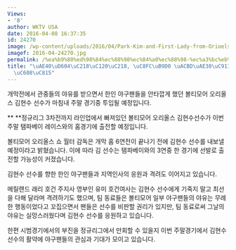 ```yaml
---
Views:
- '8'
author: WKTV USA
date: 2016-04-08 16:37:35
id: 24270
image: /wp-content/uploads/2016/04/Park-Kim-and-First-Lady-from-Orioels.jpg
imagef: 2016-04-24270.jpg
permalink: /%ea%b9%80%ed%98%84%ec%88%98%ec%84%a0%ec%88%98-%ec%a3%bc%eb%a7%90-%ea%b2%bd%ea%b8%b0%ec%a4%91-%ed%88%ac%ec%9e%85%ec%98%88%ec%a0%95/
title: "\uAE40\uD604\uC218\uC120\uC218, \uC8FC\uB9D0 \uACBD\uAE30\uC911 \uD22C\uC785\
  \uC608\uC815"
---
```


개막전에서 관중들의 야유를 받으면서 한인 야구팬들을 안타깝게 했던 볼티모어 오리올스 김현수 선수가 마침내 주말 경기중 투입될 예정입니다.

** **정규리그 3차전까지 라인업에서 빠져있던 볼티모어 오리올스 김현수선수가 이번주말 탬파베이 레이스와의 홈경기에 출전할 예정입니다.

볼티모어 오리올스 쇼 월터 감독은 개막 홈 6연전이 끝나기 전에 김현수 선수를 내보낼 예정이라고 밝혔습니다. 이에 따라 김 선수는 탬파베이와의 3연중 한 경기에 선발로 출전할 가능성이 커졌습니다.

김현수 선수를 향한 한인 야구팬들과 지역인사의 응원과 격려도 이어지고 있습니다.

메릴랜드 래리 호건 주지사 영부인 유미 호건여사는 김현수 선수에게 기죽지 말고 최선을 다해 달라며 격려하기도 했으며, 팀 동료들은 볼티모어 일부 야구팬들의 야유는 무례한 행동이었다고 꼬집으면서 팬들은 선수를 비판할 권리가 있지만, 팀 동료로써 그날의 야유는 실망스러웠다며 김현수 선수를 응원하고 있습니다.

한편 시범경기에서의 부진을 정규리그에서 만회할 수 있을지 이번 주말경기에서 김현수 선수의 활약에 야구팬들의 관심과 기대가 모이고 있습니다.